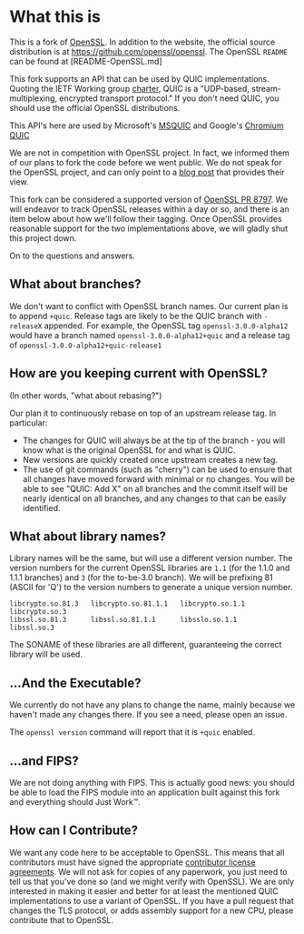What this is
============

This is a fork of [OpenSSL](www.openssl.org). In addition to the website,
the official source distribution is at https://github.com/openssl/openssl.
The OpenSSL `README` can be found at [README-OpenSSL.md]

This fork supports an API that can be used by QUIC implementations. Quoting
the IETF Working group [charter](https://datatracker.ietf.org/wg/quic/about/),
QUIC is a "UDP-based, stream-multiplexing, encrypted transport protocol." If
you don't need QUIC, you should use the official OpenSSL distributions.

This API's here are used by Microsoft's
[MSQUIC](https://github.com/microsoft/msquic) and Google's
[Chromium QUIC](https://chromium.googlesource.com/chromium/src/+/master/net/quic/)

We are not in competition with OpenSSL project. In fact, we informed them of
our plans to fork the code before we went public.
We do not speak for the OpenSSL project, and can only point to a
[blog post](https://www.openssl.org/blog/blog/2020/02/17/QUIC-and-OpenSSL/) that
provides their view.

This fork can be considered a supported version of
[OpenSSL PR 8797](https://github.com/openssl/openssl/pull/8797).
We will endeavor to track OpenSSL releases within a day or so, and there is an
item below about how we'll follow their tagging. Once OpenSSL provides reasonable
support for the two implementations above, we will gladly shut this project down.

On to the questions and answers.

What about branches?
--------------------
We don't want to conflict with OpenSSL branch names. Our current plan is to append
`+quic`. Release tags are likely to be the QUIC branch with `-releaseX` appended.
For example, the OpenSSL tag `openssl-3.0.0-alpha12` would have a branch named
`openssl-3.0.0-alpha12+quic` and a release tag of `openssl-3.0.0-alpha12+quic-release1`

How are you keeping current with OpenSSL?
-----------------------------------------
(In other words, "what about rebasing?")

Our plan it to continuously rebase on top of an upstream release tag. In particular:
- The changes for QUIC will always be at the tip of the branch - you will know what
is the original OpenSSL for and what is QUIC.
- New versions are quickly created once upstream creates a new tag.
- The use of git commands (such as "cherry") can be used to ensure that all changes
have moved forward with minimal or no changes. You will be able to see "QUIC: Add X"
on all branches and the commit itself will be nearly identical on all branches, and
any changes to that can be easily identified.

What about library names?
-------------------------
Library names will be the same, but will use a different version number. The version
numbers for the current OpenSSL libraries are `1.1` (for the 1.1.0 and 1.1.1 branches)
and `3` (for the to-be-3.0 branch). We will be prefixing 81 (ASCII for 'Q') to
the version numbers to generate a unique version number.

```
libcrypto.so.81.3   libcrypto.so.81.1.1   libcrypto.so.1.1   libcrypto.so.3
libssl.so.81.3      libssl.so.81.1.1      libsslo.so.1.1     libssl.so.3
```
The SONAME of these libraries are all different, guaranteeing the correct library
will be used.

...And the Executable?
----------------------
We currently do not have any plans to change the name, mainly because we
haven't made any changes there. If you see a need, please open an issue.

The `openssl version` command will report that it is `+quic` enabled.

...and FIPS?
------------
We are not doing anything with FIPS. This is actually good news: you should
be able to load the FIPS module into an application built against this fork
and everything should Just Work&#8482;.

How can I Contribute?
---------------------
We want any code here to be acceptable to OpenSSL. This means that all contributors
must have signed the appropriate
[contributor license agreements](https://www.openssl.org/policies/cla.html). We
will not ask for copies of any paperwork, you just need to tell us that you've
done so (and we might verify with OpenSSL). We are only interested in making it
easier and better for at least the mentioned QUIC implementations to use a variant
of OpenSSL. If you have a pull request that changes the TLS protocol, or adds
assembly support for a new CPU, please contribute that to OpenSSL.
